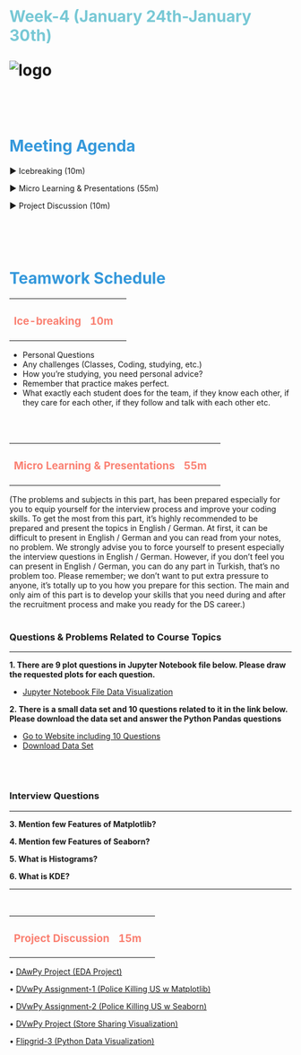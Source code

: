 <h1><strong><span style="color: #77C8D5;">Week-4 (January 24th-January 30th)</strong></span>

![logo](https://github.com/clarusway/DS-DE-0122-Students/blob/main/2-%20Weekly%20Agenda/ds_agenda_logo.png)

<br>


<h1><strong><span style="color: #3498DB;">Meeting Agenda</strong></h1></span>

<span class="c16 c30">▶ </span><span
class="c42 c82">Icebreaking (10m)</span><span class="c16 c23"> </span>

<span class="c16 c30">▶ </span><span
class="c42 c82">Micro Learning & Presentations (55m)</span><span class="c46 c42 c48"> </span>


<span class="c30">▶ </span><span class="c46 c48 c42">Project Discussion (10m)</span>

<br>
<br>
<br>

<div style="page-break-after: always;"></div>

<h1><strong><span style="color: #3498DB;">Teamwork Schedule</strong></h1></span>

<table style= "width:100%;">
                <tr>
                <td style="color: #FA8072; text-align:left "><h3><strong><p>Ice-breaking</td>
                <td style="color: #FA8072; text-align:right;"><h3><strong><p>10m</p><td>                </tr>
</table>

- Personal Questions 
- Any challenges (Classes, Coding, studying, etc.) 
- How you’re studying, you need personal advice? 
- Remember that practice makes perfect. 
- What exactly each student does for the team, if they know each other, if they care for each other, if they follow and talk with each other etc. 

<br>
<br>

<table style= "width:100%;">
                <tr>
                <td style="color: #FA8072; text-align:left "><h3><strong><p>Micro Learning & Presentations</td>
                <td style="color: #FA8072; text-align:right;"><h3><strong><p>55m</p><td>                </tr>
</table>
(The problems and subjects in this part, has been prepared especially for you to equip yourself for the interview process and improve your coding skills. 
To get the most from this part, it’s highly recommended to be prepared and present the topics in English / German.
At first, it can be difficult to present in English / German and you can read from your notes, no problem. 
We strongly advise you to force yourself to present especially the interview questions in English / German. 
However, if you don’t feel you can present in English / German, you can do any part in Turkish, that’s no problem too. 
Please remember; we don’t want to put extra pressure to anyone, it’s totally up to you how you prepare for this section. 
The main and only aim of this part is to develop your skills that you need during and after the recruitment process and make you ready for the DS career.)
<br><br>
<h3><strong>Questions & Problems Related to Course Topics</strong></h4>
<hr>

**1. There are 9 plot questions in Jupyter Notebook file below. Please draw the requested plots for each question.**

- [Jupyter Notebook File Data Visualization](https://github.com/clarusway/DS-DE-0122-Students/blob/main/2-%20Weekly%20Agenda/Week_4/week4_DV_student.ipynb)



**2. There is a small data set and 10 questions related to it in the link below. Please download the data set and answer the Python Pandas questions**

- [Go to Website including  10 Questions](https://pynative.com/python-pandas-exercise/)
- [Download Data Set](https://pynative.com/wp-content/uploads/2019/01/Automobile_data.csv)

<br><br>
<h3><strong>Interview Questions</strong></h4>
<hr>

**3. Mention few Features of Matplotlib?**

**4. Mention few Features of Seaborn?**

**5. What is Histograms?**

**6. What is KDE?**
<br>

<hr>


<br>


<table style= "width:100%;">
                <tr>
                <td style="color: #FA8072; text-align:left "><h3><strong><p>Project Discussion</td>
                <td style="color: #FA8072; text-align:right;"><h3><strong><p>15m</p><td>                </tr>
                
</table>



•	[DAwPy Project (EDA Project)](https://lms.clarusway.com/mod/assign/view.php?id=14346)
                  
•	[DVwPy Assignment-1 (Police Killing US w Matplotlib)](https://lms.clarusway.com/mod/assign/view.php?id=14316)

•	[DVwPy Assignment-2 (Police Killing US w Seaborn)](https://lms.clarusway.com/mod/assign/view.php?id=14317)

•	[DVwPy Project (Store Sharing Visualization)](https://lms.clarusway.com/mod/assign/view.php?id=14318)
                  
•	[Flipgrid-3 (Python Data Visualization)](https://flipgrid.com/b97e0789) 



